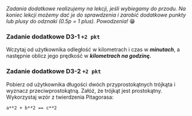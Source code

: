 *Zadania dodatkowe realizujemy na lekcji, jeśli wybiegamy do przodu. Na koniec lekcji możemy dać je do sprawdzenia i zarobić dodatkowe punkty lub plusy do odznaki (0.5p = 1 plus). Powodzenia!* 😁

### Zadanie dodatkowe D3-1 `+2 pkt`
Wczytaj od użytkownika odległość w kilometrach i czas w ***minutach***, a następnie oblicz jego prędkość w ***kilometrach na godzinę.***

### Zadanie dodatkowe D3-2 `+2 pkt`
Pobierz od użytkownika długości dwóch przyprostokątnych trójkąta i wyznacz przeciwprostokątną. Załóż, że trójkąt jest prostokątny. Wykorzystaj wzór z twierdzenia Pitagorasa: 
```
a**2 + b**2 == c**2
```